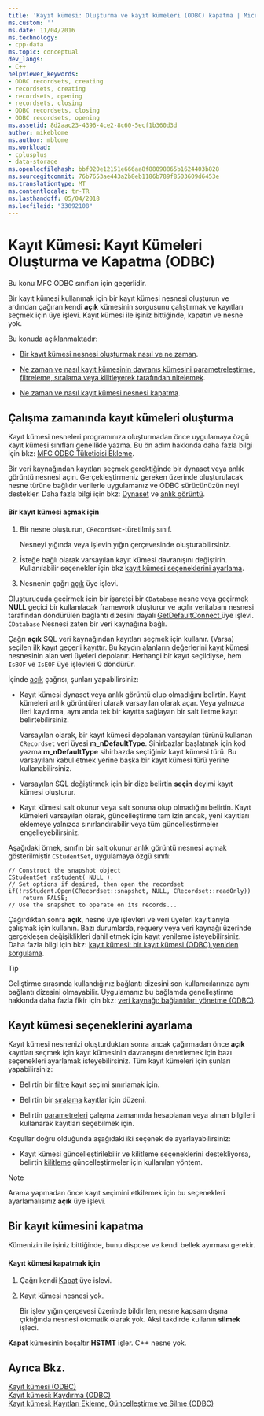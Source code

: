 ```yaml
---
title: 'Kayıt kümesi: Oluşturma ve kayıt kümeleri (ODBC) kapatma | Microsoft Docs'
ms.custom: ''
ms.date: 11/04/2016
ms.technology:
- cpp-data
ms.topic: conceptual
dev_langs:
- C++
helpviewer_keywords:
- ODBC recordsets, creating
- recordsets, creating
- recordsets, opening
- recordsets, closing
- ODBC recordsets, closing
- ODBC recordsets, opening
ms.assetid: 8d2aac23-4396-4ce2-8c60-5ecf1b360d3d
author: mikeblome
ms.author: mblome
ms.workload:
- cplusplus
- data-storage
ms.openlocfilehash: bbf020e12151e666aa8f88098865b1624403b828
ms.sourcegitcommit: 76b7653ae443a2b8eb1186b789f8503609d6453e
ms.translationtype: MT
ms.contentlocale: tr-TR
ms.lasthandoff: 05/04/2018
ms.locfileid: "33092108"
---
```

# <a name="recordset-creating-and-closing-recordsets-odbc"></a>Kayıt Kümesi: Kayıt Kümeleri Oluşturma ve Kapatma (ODBC)
Bu konu MFC ODBC sınıfları için geçerlidir.  
  
 Bir kayıt kümesi kullanmak için bir kayıt kümesi nesnesi oluşturun ve ardından çağıran kendi **açık** kümesinin sorgusunu çalıştırmak ve kayıtları seçmek için üye işlevi. Kayıt kümesi ile işiniz bittiğinde, kapatın ve nesne yok.  
  
 Bu konuda açıklanmaktadır:  
  
-   [Bir kayıt kümesi nesnesi oluşturmak nasıl ve ne zaman](#_core_creating_recordsets_at_run_time).  
  
-   [Ne zaman ve nasıl kayıt kümesinin davranış kümesini parametreleştirme, filtreleme, sıralama veya kilitleyerek tarafından nitelemek](#_core_setting_recordset_options).  
  
-   [Ne zaman ve nasıl kayıt kümesi nesnesi kapatma](#_core_closing_a_recordset).  
  
##  <a name="_core_creating_recordsets_at_run_time"></a> Çalışma zamanında kayıt kümeleri oluşturma  
 Kayıt kümesi nesneleri programınıza oluşturmadan önce uygulamaya özgü kayıt kümesi sınıfları genellikle yazma. Bu ön adım hakkında daha fazla bilgi için bkz: [MFC ODBC Tüketicisi Ekleme](../../mfc/reference/adding-an-mfc-odbc-consumer.md).  
  
 Bir veri kaynağından kayıtları seçmek gerektiğinde bir dynaset veya anlık görüntü nesnesi açın. Gerçekleştirmeniz gereken üzerinde oluşturulacak nesne türüne bağlıdır verilerle uygulamanız ve ODBC sürücünüzün neyi destekler. Daha fazla bilgi için bkz: [Dynaset](../../data/odbc/dynaset.md) ve [anlık görüntü](../../data/odbc/snapshot.md).  
  
#### <a name="to-open-a-recordset"></a>Bir kayıt kümesi açmak için  
  
1.  Bir nesne oluşturun, `CRecordset`-türetilmiş sınıf.  
  
     Nesneyi yığında veya işlevin yığın çerçevesinde oluşturabilirsiniz.  
  
2.  İsteğe bağlı olarak varsayılan kayıt kümesi davranışını değiştirin. Kullanılabilir seçenekler için bkz [kayıt kümesi seçeneklerini ayarlama](#_core_setting_recordset_options).  
  
3.  Nesnenin çağrı [açık](../../mfc/reference/crecordset-class.md#open) üye işlevi.  
  
 Oluşturucuda geçirmek için bir işaretçi bir `CDatabase` nesne veya geçirmek **NULL** geçici bir kullanılacak framework oluşturur ve açılır veritabanı nesnesi tarafından döndürülen bağlantı dizesini dayalı [GetDefaultConnect ](../../mfc/reference/crecordset-class.md#getdefaultconnect) üye işlevi. `CDatabase` Nesnesi zaten bir veri kaynağına bağlı.  
  
 Çağrı **açık** SQL veri kaynağından kayıtları seçmek için kullanır. (Varsa) seçilen ilk kayıt geçerli kayıttır. Bu kaydın alanların değerlerini kayıt kümesi nesnesinin alan veri üyeleri depolanır. Herhangi bir kayıt seçildiyse, hem `IsBOF` ve `IsEOF` üye işlevleri 0 döndürür.  
  
 İçinde [açık](../../mfc/reference/crecordset-class.md#open) çağrısı, şunları yapabilirsiniz:  
  
-   Kayıt kümesi dynaset veya anlık görüntü olup olmadığını belirtin. Kayıt kümeleri anlık görüntüleri olarak varsayılan olarak açar. Veya yalnızca ileri kaydırma, aynı anda tek bir kayıtta sağlayan bir salt iletme kayıt belirtebilirsiniz.  
  
     Varsayılan olarak, bir kayıt kümesi depolanan varsayılan türünü kullanan `CRecordset` veri üyesi **m_nDefaultType**. Sihirbazlar başlatmak için kod yazma **m_nDefaultType** sihirbazda seçtiğiniz kayıt kümesi türü. Bu varsayılanı kabul etmek yerine başka bir kayıt kümesi türü yerine kullanabilirsiniz.  
  
-   Varsayılan SQL değiştirmek için bir dize belirtin **seçin** deyimi kayıt kümesi oluşturur.  
  
-   Kayıt kümesi salt okunur veya salt sonuna olup olmadığını belirtin. Kayıt kümeleri varsayılan olarak, güncelleştirme tam izin ancak, yeni kayıtları eklemeye yalnızca sınırlandırabilir veya tüm güncelleştirmeler engelleyebilirsiniz.  
  
 Aşağıdaki örnek, sınıfın bir salt okunur anlık görüntü nesnesi açmak gösterilmiştir `CStudentSet`, uygulamaya özgü sınıfı:  
  
```  
// Construct the snapshot object  
CStudentSet rsStudent( NULL );  
// Set options if desired, then open the recordset  
if(!rsStudent.Open(CRecordset::snapshot, NULL, CRecordset::readOnly))  
    return FALSE;  
// Use the snapshot to operate on its records...  
```  
  
 Çağırdıktan sonra **açık**, nesne üye işlevleri ve veri üyeleri kayıtlarıyla çalışmak için kullanın. Bazı durumlarda, requery veya veri kaynağı üzerinde gerçekleşen değişiklikleri dahil etmek için kayıt yenileme isteyebilirsiniz. Daha fazla bilgi için bkz: [kayıt kümesi: bir kayıt kümesi (ODBC) yeniden sorgulama](../../data/odbc/recordset-requerying-a-recordset-odbc.md).  
  
> [!TIP]
>  Geliştirme sırasında kullandığınız bağlantı dizesini son kullanıcılarınıza aynı bağlantı dizesini olmayabilir. Uygulamanız bu bağlamda genelleştirme hakkında daha fazla fikir için bkz: [veri kaynağı: bağlantıları yönetme (ODBC)](../../data/odbc/data-source-managing-connections-odbc.md).  
  
##  <a name="_core_setting_recordset_options"></a> Kayıt kümesi seçeneklerini ayarlama  
 Kayıt kümesi nesnenizi oluşturduktan sonra ancak çağırmadan önce **açık** kayıtları seçmek için kayıt kümesinin davranışını denetlemek için bazı seçenekleri ayarlamak isteyebilirsiniz. Tüm kayıt kümeleri için şunları yapabilirsiniz:  
  
-   Belirtin bir [filtre](../../data/odbc/recordset-filtering-records-odbc.md) kayıt seçimi sınırlamak için.  
  
-   Belirtin bir [sıralama](../../data/odbc/recordset-sorting-records-odbc.md) kayıtlar için düzeni.  
  
-   Belirtin [parametreleri](../../data/odbc/recordset-parameterizing-a-recordset-odbc.md) çalışma zamanında hesaplanan veya alınan bilgileri kullanarak kayıtları seçebilmek için.  
  
 Koşullar doğru olduğunda aşağıdaki iki seçenek de ayarlayabilirsiniz:  
  
-   Kayıt kümesi güncelleştirilebilir ve kilitleme seçeneklerini destekliyorsa, belirtin [kilitleme](../../data/odbc/recordset-locking-records-odbc.md) güncelleştirmeler için kullanılan yöntem.  
  
> [!NOTE]
>  Arama yapmadan önce kayıt seçimini etkilemek için bu seçenekleri ayarlamalısınız **açık** üye işlevi.  
  
##  <a name="_core_closing_a_recordset"></a> Bir kayıt kümesini kapatma  
 Kümenizin ile işiniz bittiğinde, bunu dispose ve kendi bellek ayırması gerekir.  
  
#### <a name="to-close-a-recordset"></a>Kayıt kümesi kapatmak için  
  
1.  Çağrı kendi [Kapat](../../mfc/reference/crecordset-class.md#close) üye işlevi.  
  
2.  Kayıt kümesi nesnesi yok.  
  
     Bir işlev yığın çerçevesi üzerinde bildirilen, nesne kapsam dışına çıktığında nesnesi otomatik olarak yok. Aksi takdirde kullanın **silmek** işleci.  
  
 **Kapat** kümesinin boşaltır **HSTMT** işler. C++ nesne yok.  
  
## <a name="see-also"></a>Ayrıca Bkz.  
 [Kayıt kümesi (ODBC)](../../data/odbc/recordset-odbc.md)   
 [Kayıt kümesi: Kaydırma (ODBC)](../../data/odbc/recordset-scrolling-odbc.md)   
 [Kayıt kümesi: Kayıtları Ekleme, Güncelleştirme ve Silme (ODBC)](../../data/odbc/recordset-adding-updating-and-deleting-records-odbc.md)